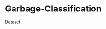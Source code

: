 # Garbage-Classification

[Dataset](https://drive.google.com/drive/folders/1rR3QoEpYoEC8xYy8Bp9R1C-KrsWXfRZU?usp=sharing)
